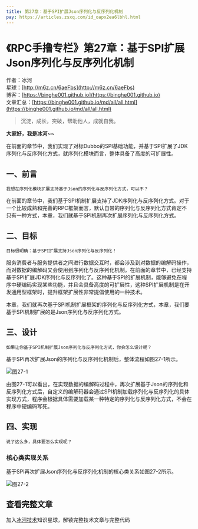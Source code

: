 ```yaml
---
title: 第27章：基于SPI扩展Json序列化与反序列化机制
pay: https://articles.zsxq.com/id_oapx2ea6lbhl.html
---
```


# 《RPC手撸专栏》第27章：基于SPI扩展Json序列化与反序列化机制

作者：冰河
<br/>星球：[http://m6z.cn/6aeFbs](http://m6z.cn/6aeFbs)
<br/>博客：[https://binghe001.github.io](https://binghe001.github.io)
<br/>文章汇总：[https://binghe001.github.io/md/all/all.html](https://binghe001.github.io/md/all/all.html)

> 沉淀，成长，突破，帮助他人，成就自我。

**大家好，我是冰河~~**

在前面的章节中，我们实现了对标Dubbo的SPI基础功能，并基于SPI扩展了JDK序列化与反序列化方式，就序列化模块而言，整体具备了高度的可扩展性。

## 一、前言

`我想在序列化模块扩展支持基于Json的序列化与反序列化方式，可以不？`

在前面的章节中，我们基于SPI机制扩展支持了JDK序列化与反序列化方式。对于一个比较成熟和完善的RPC框架而言，默认自带的序列化与反序列化方式肯定不只有一种方式，本章，我们就基于SPI机制再次扩展序列化与反序列化方式。

## 二、目标

`目标很明确：基于SPI扩展支持Json序列化与反序列化！`

服务消费者与服务提供者之间进行数据交互时，都会涉及到对数据的编解码操作，而对数据的编解码又会使用到序列化与反序列化机制。在前面的章节中，已经支持基于SPI扩展JDK序列化与反序列化了。这种基于SPI的扩展机制，能够避免在程序中硬编码实现某些功能，并且会具备高度的可扩展性，这种SPI扩展机制是在开发通用型框架时，提升框架扩展性非常提倡使用的一种技术。

本章，我们就再次基于SPI机制扩展框架的序列化与反序列化方式，本章，我们要基于SPI机制扩展的是Json序列化与反序列化方式。

## 三、设计

`如果让你基于SPI机制扩展Json序列化与反序列化方式，你会怎么设计呢？`

基于SPI再次扩展Json的序列化与反序列化机制后，整体流程如图27-1所示。

![图27-1](https://binghe001.github.io/assets/images/middleware/rpc/rpc-2022-10-28-001.png)

由图27-1可以看出，在实现数据的编解码过程中，再次扩展基于Json的序列化和反序列化方式后，自定义的编解码器会通过SPI机制加载序列化与反序列化的具体实现方式，程序会根据具体需要加载某一种特定的序列化与反序列化方式，不会在程序中硬编码写死。

## 四、实现

`说了这么多，具体要怎么实现呢？`

### 核心类实现关系

基于SPI再次扩展Json序列化与反序列化机制的核心类关系如图27-2所示。

![图27-2](https://binghe001.github.io/assets/images/middleware/rpc/rpc-2022-10-28-002.png)

## 查看完整文章

加入[冰河技术](http://m6z.cn/6aeFbs)知识星球，解锁完整技术文章与完整代码